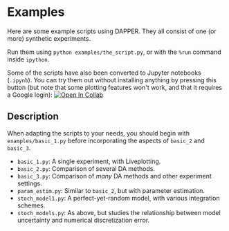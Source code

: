 # Examples

Here are some example scripts using DAPPER.
They all consist of one (or more) synthetic experiments.

Run them using `python examples/the_script.py`,
or with the `%run` command inside `ipython`.

Some of the scripts have also been converted to Jupyter notebooks (`.ipynb`).
You can try them out without installing anything
by pressing this button (but note that some plotting features won't work,
and that it requires a Google login): [![Open In Collab](https://colab.research.google.com/assets/colab-badge.svg)](http://colab.research.google.com/github/nansencenter/DAPPER)

## Description

When adapting the scripts to your needs,
you should begin with `examples/basic_1.py`
before incorporating the aspects of `basic_2` and `basic_3`.

- `basic_1.py`: A single experiment, with Liveplotting.
- `basic_2.py`: Comparison of several DA methods.
- `basic_3.py`: Comparison of *many* DA methods and other experiment settings.
- `param_estim.py`: Similar to `basic_2`, but with parameter estimation.
- `stoch_model1.py`: A perfect-yet-random model, with various integration schemes.
- `stoch_models.py`: As above, but studies the relationship between
  model uncertainty and numerical discretization error.
